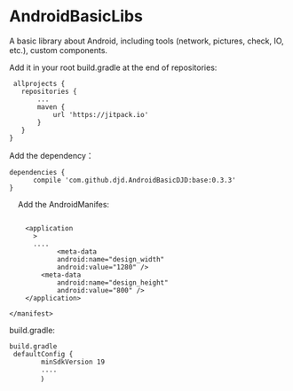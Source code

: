 # AndroidBasicLibs

A basic library about Android, including tools (network, pictures, check, IO, etc.), custom components.

Add it in your root build.gradle at the end of repositories:
 ```
  allprojects {
  	repositories {
		...
		maven { 
			url 'https://jitpack.io' 
		}
	}
}
   ```
  Add the dependency：
   ```
  dependencies {
         compile 'com.github.djd.AndroidBasicDJD:base:0.3.3'
  }
   ```
     Add the AndroidManifes:
  ```

      <application
        >
        ....
              <meta-data
              android:name="design_width"
              android:value="1280" />
          <meta-data
              android:name="design_height"
              android:value="800" />
      </application>

  </manifest>

  ```
  build.gradle:

  ```
  build.gradle
   defaultConfig {
          minSdkVersion 19
          ....
          ｝
  ```
